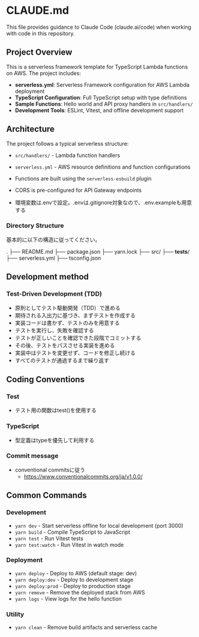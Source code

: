 # CLAUDE.md

This file provides guidance to Claude Code (claude.ai/code) when working with code in this repository.

## Project Overview

This is a serverless framework template for TypeScript Lambda functions on AWS. The project includes:

- **serverless.yml**: Serverless Framework configuration for AWS Lambda deployment
- **TypeScript Configuration**: Full TypeScript setup with type definitions
- **Sample Functions**: Hello world and API proxy handlers in `src/handlers/`
- **Development Tools**: ESLint, Vitest, and offline development support

## Architecture

The project follows a typical serverless structure:

- `src/handlers/` - Lambda function handlers
- `serverless.yml` - AWS resource definitions and function configurations
- Functions are built using the `serverless-esbuild` plugin
- CORS is pre-configured for API Gateway endpoints

- 環境変数は.envで設定。.envは.gitignore対象なので、.env.exampleも用意する

### Directory Structure

基本的に以下の構造に従ってください。

.
├── README.md
├── package.json
├── yarn.lock
├── src/
├── __tests__/
├── serverless.yml
├── tsconfig.json

## Development method

### Test-Driven Development (TDD)

- 原則としてテスト駆動開発（TDD）で進める
- 期待される入出力に基づき、まずテストを作成する
- 実装コードは書かず、テストのみを用意する
- テストを実行し、失敗を確認する
- テストが正しいことを確認できた段階でコミットする
- その後、テストをパスさせる実装を進める
- 実装中はテストを変更せず、コードを修正し続ける
- すべてのテストが通過するまで繰り返す

## Coding Conventions

### Test
- テスト用の関数はtest()を使用する

### TypeScript
- 型定義はtypeを優先して利用する

### Commit message
- conventional commitsに従う
  - https://www.conventionalcommits.org/ja/v1.0.0/

## Common Commands

### Development

- `yarn dev` - Start serverless offline for local development (port 3000)
- `yarn build` - Compile TypeScript to JavaScript
- `yarn test` - Run Vitest tests
- `yarn test:watch` - Run Vitest in watch mode

### Deployment

- `yarn deploy` - Deploy to AWS (default stage: dev)
- `yarn deploy:dev` - Deploy to development stage
- `yarn deploy:prod` - Deploy to production stage
- `yarn remove` - Remove the deployed stack from AWS
- `yarn logs` - View logs for the hello function

### Utility

- `yarn clean` - Remove build artifacts and serverless cache

